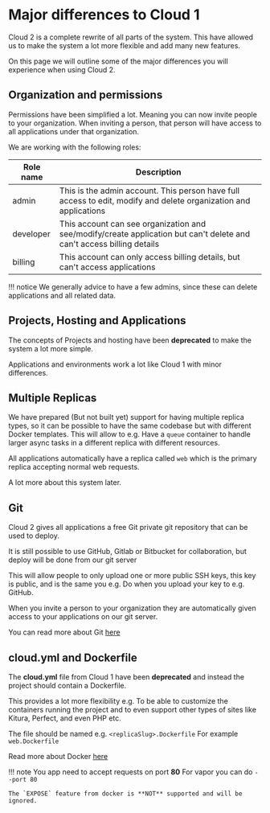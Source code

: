 # Major differences to Cloud 1

Cloud 2 is a complete rewrite of all parts of the system. This have allowed us to make the system a lot more flexible
and add many new features.

On this page we will outline some of the major differences you will experience when using Cloud 2.

## Organization and permissions

Permissions have been simplified a lot. Meaning you can now invite people to your organization.
When inviting a person, that person will have access to all applications under that organization.

We are working with the following roles:

| Role name | Description |
| --------- | ----------- |
| admin | This is the admin account. This person have full access to edit, modify and delete organization and applications |
| developer | This account can see organization and see/modify/create application but can't delete and can't access billing details |
| billing | This account can only access billing details, but can't access applications |

!!! notice
    We generally advice to have a few admins, since these can delete applications and all related data.

## Projects, Hosting and Applications

The concepts of Projects and hosting have been **deprecated** to make the system a lot more simple.

Applications and environments work a lot like Cloud 1 with minor differences.

## Multiple Replicas

We have prepared (But not built yet) support for having multiple replica types, so it can be possible to have the same codebase
but with different Docker templates. This will allow to e.g. Have a `queue` container to handle larger async tasks in a different replica
with different resources.

All applications automatically have a replica called `web` which is the primary replica accepting normal web requests.

A lot more about this system later.

## Git

Cloud 2 gives all applications a free Git private git repository that can be used to deploy.

It is still possible to use GitHub, Gitlab or Bitbucket for collaboration, but deploy will be done from our git server

This will allow people to only upload one or more public SSH keys, this key is public, and is the same you e.g. Do when you upload your key to e.g. GitHub.

When you invite a person to your organization they are automatically given access to your applications on our git server.

You can read more about Git [here](/git/setup-git.md)

## cloud.yml and Dockerfile

The **cloud.yml** file from Cloud 1 have been **deprecated** and instead the project should contain a Dockerfile.

This provides a lot more flexibility e.g. To be able to customize the containers running the project
and to even support other types of sites like Kitura, Perfect, and even PHP etc.

The file should be named e.g. `<replicaSlug>.Dockerfile` For example `web.Dockerfile`

Read more about Docker [here](/docker/basic-docker.md)

!!! note
    You app need to accept requests on port **80** For vapor you can do `--port 80`

    The `EXPOSE` feature from docker is **NOT** supported and will be ignored.
